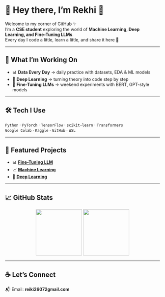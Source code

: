 # 🌿 Hey there, I’m Rekhi 👋  

Welcome to my corner of GitHub ✨  
I’m a **CSE student** exploring the world of **Machine Learning, Deep Learning, and Fine-Tuning LLMs**.  
Every day I code a little, learn a little, and share it here 🌱  

---

## 🌟 What I’m Working On
- 📊 **Data Every Day** → daily practice with datasets, EDA & ML models  
- 🧠 **Deep Learning** → turning theory into code step by step  
- 🤖 **Fine-Tuning LLMs** → weekend experiments with BERT, GPT-style models  

---

## 🛠️ Tech I Use
`Python` · `PyTorch` · `TensorFlow` · `scikit-learn` · `Transformers`  
`Google Colab` · `Kaggle` · `GitHub` · `WSL`  

---

## 📂 Featured Projects
- 📊 [**Fine-Tuning LLM**](https://github.com/Rekhii/Fine-Tuning-LLM)  
- 📈 [**Machine Learning**](https://github.com/Rekhii/Machine-Learning)  
- 🧠 [**Deep Learning**](https://github.com/Rekhii/Deep-Learning)  

---

## 📈 GitHub Stats
<p align="center">
  <img src="https://github-readme-stats.vercel.app/api?username=Rekhii&show_icons=true&theme=transparent" height="150"/>
  <img src="https://github-readme-stats.vercel.app/api/top-langs/?username=Rekhii&layout=compact&theme=transparent" height="150"/>
</p>

---

## ☕ Let’s Connect
📬 Email: **reiki26072gmail.com**  
